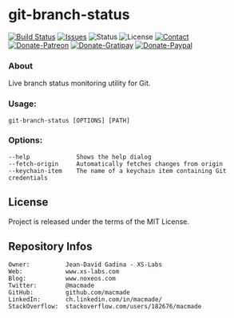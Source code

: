 git-branch-status
=================

[![Build Status](https://img.shields.io/travis/macmade/git-branch-status.svg?branch=master&style=flat)](https://travis-ci.org/macmade/git-branch-status)
[![Issues](http://img.shields.io/github/issues/macmade/git-branch-status.svg?style=flat)](https://github.com/macmade/git-branch-status/issues)
![Status](https://img.shields.io/badge/status-active-brightgreen.svg?style=flat)
![License](https://img.shields.io/badge/license-mit-brightgreen.svg?style=flat)
[![Contact](https://img.shields.io/badge/contact-@macmade-blue.svg?style=flat)](https://twitter.com/macmade)  
[![Donate-Patreon](https://img.shields.io/badge/donate-patreon-yellow.svg?style=flat)](https://patreon.com/macmade)
[![Donate-Gratipay](https://img.shields.io/badge/donate-gratipay-yellow.svg?style=flat)](https://www.gratipay.com/macmade)
[![Donate-Paypal](https://img.shields.io/badge/donate-paypal-yellow.svg?style=flat)](https://paypal.me/xslabs)

### About

Live branch status monitoring utility for Git.

### Usage:

    git-branch-status [OPTIONS] [PATH]

### Options:

    --help             Shows the help dialog
    --fetch-origin     Automatically fetches changes from origin
    --keychain-item    The name of a keychain item containing Git credentials

License
-------

Project is released under the terms of the MIT License.

Repository Infos
----------------

    Owner:          Jean-David Gadina - XS-Labs
    Web:            www.xs-labs.com
    Blog:           www.noxeos.com
    Twitter:        @macmade
    GitHub:         github.com/macmade
    LinkedIn:       ch.linkedin.com/in/macmade/
    StackOverflow:  stackoverflow.com/users/182676/macmade
